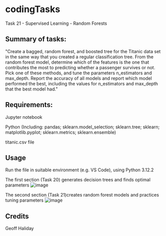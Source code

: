 # codingTasks
Task 21 - Supervised Learning - Random Forests

## Summary of tasks:
"Create a bagged, random forest, and boosted tree for the Titanic data set in the same way that you created a regular classification tree.
From the random forest model, determine which of the features is the one that contributes the most to predicting whether a passenger survives or not.
Pick one of these methods, and tune the parameters n_estimators and max_depth.
Report the accuracy of all models and report which model performed the best, including the values for n_estimators and max_depth that the best model had."

## Requirements:
Jupyter notebook

Python (Including: pandas; sklearn.model_selection; sklearn.tree; sklearn; matplotlib.pyplot; sklearn.metrics; sklearn.ensemble)

titanic.csv file

## Usage
Run the file in suitable environment (e.g. VS Code), using Python 3.12.2

The first section (Task 20) generates decision trees and finds optimal parameters
![image](https://github.com/geoffhalliday/codingTasks/assets/163735161/e0a1f91c-19a6-4d6c-a953-886485e92878)

The second section (Task 21)creates random forest models and practices tuning parameters
![image](https://github.com/geoffhalliday/codingTasks/assets/163735161/e2112701-13aa-4d85-9da9-eb5a3357a386)

## Credits
Geoff Haliday
